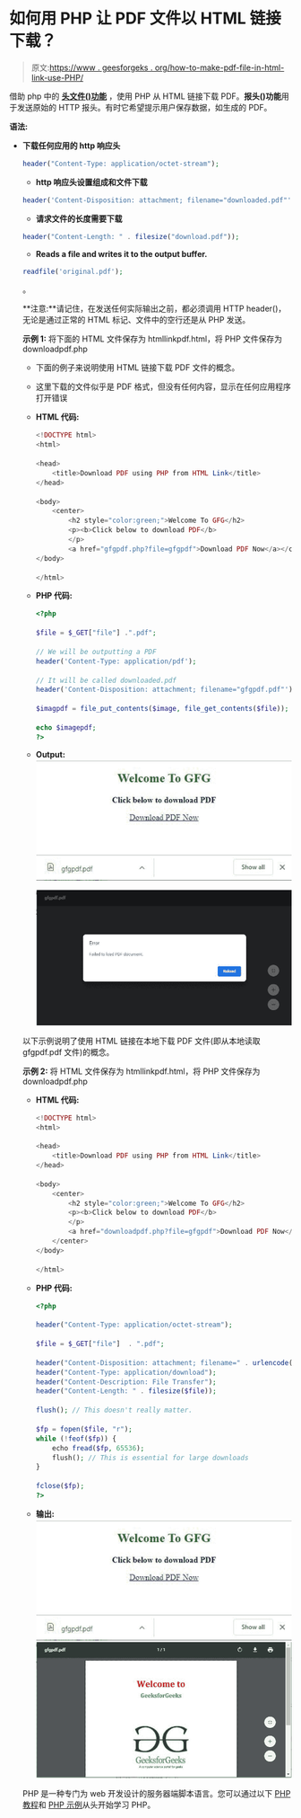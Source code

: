 # 如何用 PHP 让 PDF 文件以 HTML 链接下载？

> 原文:[https://www . geesforgeks . org/how-to-make-pdf-file-in-html-link-use-PHP/](https://www.geeksforgeeks.org/how-to-make-pdf-file-downloadable-in-html-link-using-php/)

借助 php 中的 **[头文件()功能](https://www.geeksforgeeks.org/php-header-function/)** ，使用 PHP 从 HTML 链接下载 PDF。**报头()功能**用于发送原始的 HTTP 报头。有时它希望提示用户保存数据，如生成的 PDF。

**语法:**

*   **下载任何应用的 http 响应头**

    ```php
    header("Content-Type: application/octet-stream");
    ```

    *   **http 响应头设置组成和文件下载**

    ```php
    header('Content-Disposition: attachment; filename="downloaded.pdf"');
    ```

    *   **请求文件的长度需要下载**

    ```php
    header("Content-Length: " . filesize("download.pdf"));
    ```

    *   **Reads a file and writes it to the output buffer.**

    ```php
    readfile('original.pdf');

    ```

    。

    **注意:**请记住，在发送任何实际输出之前，都必须调用 HTTP header()，无论是通过正常的 HTML 标记、文件中的空行还是从 PHP 发送。

    **示例 1:** 将下面的 HTML 文件保存为 htmllinkpdf.html，将 PHP 文件保存为 downloadpdf.php

    *   下面的例子来说明使用 HTML 链接下载 PDF 文件的概念。
    *   这里下载的文件似乎是 PDF 格式，但没有任何内容，显示在任何应用程序打开错误
    *   **HTML 代码:**

        ```php
        <!DOCTYPE html>
        <html>

        <head>
            <title>Download PDF using PHP from HTML Link</title>
        </head>

        <body>
            <center>
                <h2 style="color:green;">Welcome To GFG</h2>
                <p><b>Click below to download PDF</b>
                </p>
                <a href="gfgpdf.php?file=gfgpdf">Download PDF Now</a></center>
        </body>

        </html>
        ```

    *   **PHP 代码:**

        ```php
        <?php

        $file = $_GET["file"] .".pdf";

        // We will be outputting a PDF
        header('Content-Type: application/pdf');

        // It will be called downloaded.pdf
        header('Content-Disposition: attachment; filename="gfgpdf.pdf"');

        $imagpdf = file_put_contents($image, file_get_contents($file)); 

        echo $imagepdf;
        ?>
        ```

    *   **Output:**
        ![](img/618985512b48b620fd447f986f2bf834.png)

        ![](img/cf496d44fee87b03715fed31bbf1189d.png)

    以下示例说明了使用 HTML 链接在本地下载 PDF 文件(即从本地读取 gfgpdf.pdf 文件)的概念。

    **示例 2:** 将 HTML 文件保存为 htmllinkpdf.html，将 PHP 文件保存为 downloadpdf.php

    *   **HTML 代码:**

        ```php
        <!DOCTYPE html>
        <html>

        <head>
            <title>Download PDF using PHP from HTML Link</title>
        </head>

        <body>
            <center>
                <h2 style="color:green;">Welcome To GFG</h2>
                <p><b>Click below to download PDF</b>
                </p>
                <a href="downloadpdf.php?file=gfgpdf">Download PDF Now</a>
            </center>
        </body>

        </html>
        ```

    *   **PHP 代码:**

        ```php
        <?php

        header("Content-Type: application/octet-stream");

        $file = $_GET["file"]  . ".pdf";

        header("Content-Disposition: attachment; filename=" . urlencode($file));   
        header("Content-Type: application/download");
        header("Content-Description: File Transfer");            
        header("Content-Length: " . filesize($file));

        flush(); // This doesn't really matter.

        $fp = fopen($file, "r");
        while (!feof($fp)) {
            echo fread($fp, 65536);
            flush(); // This is essential for large downloads
        } 

        fclose($fp); 
        ?>
        ```

    *   **输出:**
        ![](img/618985512b48b620fd447f986f2bf834.png)
        ![](img/872af06fe8c83e86a2913f9a2ae29fb4.png)

    PHP 是一种专门为 web 开发设计的服务器端脚本语言。您可以通过以下 [PHP 教程](https://www.geeksforgeeks.org/php-tutorials/)和 [PHP 示例](https://www.geeksforgeeks.org/php-examples/)从头开始学习 PHP。